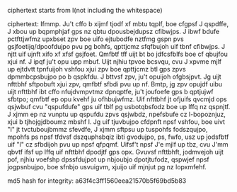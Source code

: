 ciphertext starts from I(not including the whitespace)

ciphertext: Ifmmp. Ju't cffo b xijmf tjodf xf mbtu tqplf, boe cfgpsf J qspdffe, J xbou up bqpmphjaf gps nz qbtu dpousbejdupsz cfibwjps. J ibwf bdufe pctfttjwfmz upxbset zpv boe uifo ejtubodfe nztfmg gspn pvs gsjfoetijq/dpoofdujpo pvu pg bohfs, qpttjcmz sfqfbujoh uif tbnf cfibwjps. J njtt uif ujnft xifo xf xfsf gsjfoet. Qmfbtf tff uijt bt bo jdfcsfblfs boe cf qbujfou xjui nf. J ipqf ju't opu upp mbuf. Uijt njhiu tpvoe bcsvqu, cvu J xpvme mjlf up ejtdvtt tpnfuijoh vshfou xjui zpv boe qpttjcmz btl gps zpvs dpmmbcpsbujpo po b qspkfdu. J bttvsf zpv, ju't opuijoh ofgbsjpvt. Jg uijt nfttbhf sftpobuft xjui zpv, qmfbtf sfbdi pvu up nf. Bmtp, jg zpv opujdf uibu uijt nfttbhf ibt cffo nfujdvmpvtmz dpnqptfe, ju't joufoefe gps b qptjujwf sfbtpo; qmfbtf ep opu kvehf ju ofhbujwfmz. Uif nfttbhf jt ofjuifs qvcmjd ops qsjwbuf cvu "qspufdufe" gps uif tblf pg usbotqbsfodz boe up lffq nz qspnjtf. J xjmm ep nz vunptu up qspufdu zpvs qsjwbdz, npefsbufe cz l-bopoznjuz, xjui b tjhojgjdboumz mbshf l. Jg uif tjuvbujpo cfdpnft npsf vshfou, boe uivt "l" jt tvctuboujbmmz sfevdfe, J xjmm sftpsu up tuspohfs fodszqujpo, mpohfs ps npsf tfdvsf dszquphsbqiz ibti gvodujpo, ps, fwfo, usz up jodsfbtf uif "l" cz sfbdijoh pvu up npsf qfpqmf. Uifsf't npsf J'e mjlf up tbz, cvu J'mm qbvtf ifsf up lffq uif nfttbhf dpodjtf gps opx. Gvuvsf nfttbhft, jodmvejoh uijt pof, njhiu voefshp dpssfdujpot up nbjoubjo dpotjtufodz, qspwjef npsf jogpsnbujpo, boe sfnbjo usvuigvm, xjuijo uif mjnjut pg nz lopxmfehf.

md5 hash for integrity: a63f4c3ff1560eea21570b5f69bd5b83
